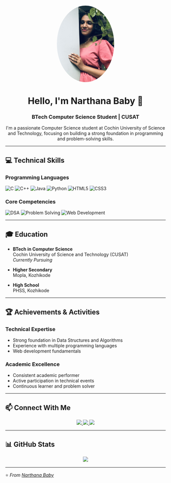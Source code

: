 <p align="center">
<img src="https://raw.githubusercontent.com/narthanababy/narthanababy/main/assets/IMG_3543.jpg" width="180" style="border-radius:50%;" />
</p>

<h1 align="center">Hello, I'm Narthana Baby 👋</h1>
<h3 align="center">BTech Computer Science Student | CUSAT</h3>

<p align="center">I'm a passionate Computer Science student at Cochin University of Science and Technology, focusing on building a strong foundation in programming and problem-solving skills.</p>

---

## 💻 Technical Skills

### Programming Languages  
![C](https://img.shields.io/badge/-C-A8B9CC?style=flat&logo=c&logoColor=black)
![C++](https://img.shields.io/badge/-C++-00599C?style=flat&logo=c%2B%2B&logoColor=white)
![Java](https://img.shields.io/badge/-Java-007396?style=flat&logo=java&logoColor=white)
![Python](https://img.shields.io/badge/-Python-3776AB?style=flat&logo=python&logoColor=white)
![HTML5](https://img.shields.io/badge/-HTML5-E34F26?style=flat&logo=html5&logoColor=white)
![CSS3](https://img.shields.io/badge/-CSS3-1572B6?style=flat&logo=css3&logoColor=white)

### Core Competencies  
![DSA](https://img.shields.io/badge/-Data_Structures_&_Algorithms-FFA116?style=flat&logo=leetcode&logoColor=white)
![Problem Solving](https://img.shields.io/badge/-Problem_Solving-0078D4?style=flat&logo=visual%20studio%20code&logoColor=white)
![Web Development](https://img.shields.io/badge/-Web_Development-61DAFB?style=flat&logo=html5&logoColor=black)

---

## 🎓 Education

- **BTech in Computer Science**  
  Cochin University of Science and Technology (CUSAT)  
  *Currently Pursuing*

- **Higher Secondary**  
  Mopla, Kozhikode

- **High School**  
  PHSS, Kozhikode

---

## 🏆 Achievements & Activities

### Technical Expertise  
- Strong foundation in Data Structures and Algorithms  
- Experience with multiple programming languages  
- Web development fundamentals  

### Academic Excellence  
- Consistent academic performer  
- Active participation in technical events  
- Continuous learner and problem solver  

---

## 📫 Connect With Me

<p align="center">
  <a href="https://www.linkedin.com/in/narthana-baby-7758532b7">
    <img src="https://img.shields.io/badge/-LinkedIn-0077B5?style=flat&logo=linkedin&logoColor=white" />
  </a>
  <a href="https://github.com/narthanababy">
    <img src="https://img.shields.io/badge/-GitHub-181717?style=flat&logo=github&logoColor=white" />
  </a>
  <a href="mailto:your.email@example.com">
    <img src="https://img.shields.io/badge/-Email-D14836?style=flat&logo=gmail&logoColor=white" />
  </a>
</p>

---

## 📊 GitHub Stats

<p align="center">
  <img src="https://github-readme-stats.vercel.app/api?username=narthanababy&show_icons=true&theme=tokyonight" />
</p>

---

⭐️ *From [Narthana Baby](https://github.com/narthanababy)*
